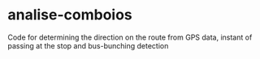 # analise-comboios
Code for determining the direction on the route from GPS data, instant of passing at the stop and bus-bunching detection
